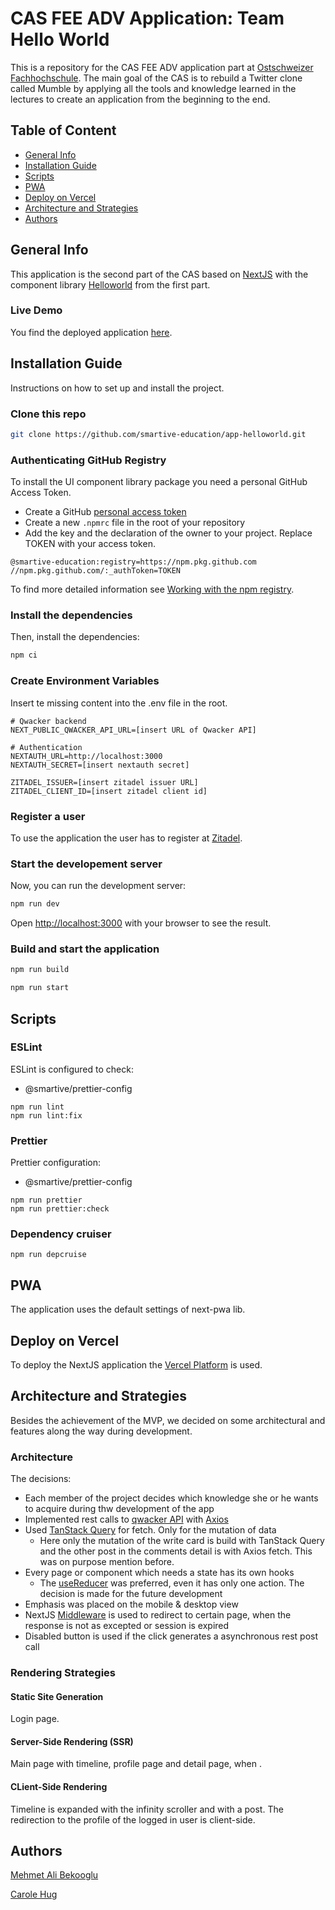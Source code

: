 # CAS FEE ADV Application: Team Hello World

This is a repository for the CAS FEE ADV application part at [Ostschweizer Fachhochschule](https://www.ost.ch/de/weiterbildung/weiterbildungsangebot/informatik/software-engineering-testing/cas-frontend-engineering-advanced).
The main goal of the CAS is to rebuild a Twitter clone called Mumble by applying all the tools and knowledge learned in the lectures to create
an application from the beginning to the end.

## Table of Content

- [General Info](#general-info)
- [Installation Guide](#installation-guide)
- [Scripts](#scripts)
- [PWA](#pwa)
- [Deploy on Vercel](#deploy-on-vercel)
- [Architecture and Strategies](#architecture-and-strategies)
- [Authors](#authors)

## General Info

This application is the second part of the CAS based on [NextJS](https://nextjs.org/) with the component library [Helloworld](https://smartive-education.github.io/design-system-component-library-helloworld/?path=/story/design-tokens-branding-app-icon--page) from the first part.

### Live Demo

You find the deployed application [here](https://app-helloworld-1.vercel.app/).

## Installation Guide

Instructions on how to set up and install the project.

### Clone this repo
```bash
git clone https://github.com/smartive-education/app-helloworld.git
```

### Authenticating GitHub Registry

To install the UI component library package you need a personal GitHub Access Token.

- Create a GitHub [personal access token](https://docs.github.com/en/authentication/keeping-your-account-and-data-secure/creating-a-personal-access-token)
- Create a new `.npmrc` file in the root of your repository
- Add the key and the declaration of the owner to your project. Replace TOKEN with your access token.

```console
@smartive-education:registry=https://npm.pkg.github.com
//npm.pkg.github.com/:_authToken=TOKEN
```

To find more detailed information see [Working with the npm registry](https://docs.github.com/en/packages/working-with-a-github-packages-registry/working-with-the-npm-registry).

### Install the dependencies
Then, install the dependencies:
```bash
npm ci
```

### Create Environment Variables
Insert te missing content into the .env file in the root.
```console
# Qwacker backend
NEXT_PUBLIC_QWACKER_API_URL=[insert URL of Qwacker API]

# Authentication
NEXTAUTH_URL=http://localhost:3000
NEXTAUTH_SECRET=[insert nextauth secret]

ZITADEL_ISSUER=[insert zitadel issuer URL]
ZITADEL_CLIENT_ID=[insert zitadel client id]
```

### Register a user

To use the application the user has to register at [Zitadel](https://zitadel.cloud/).

### Start the developement server
Now, you can run the development server:
```bash
npm run dev
```

Open [http://localhost:3000](http://localhost:3000) with your browser to see the result.

### Build and start the application

```bash
npm run build

npm run start
```
## Scripts

### ESLint

ESLint is configured to check:
- @smartive/prettier-config

```console
npm run lint
npm run lint:fix
```

### Prettier

Prettier configuration:

- @smartive/prettier-config

```console
npm run prettier
npm run prettier:check
```

### Dependency cruiser

```console
npm run depcruise
```

## PWA

The application uses the default settings of next-pwa lib.

## Deploy on Vercel

To deploy the NextJS application the [Vercel Platform](https://vercel.com/new?filter=next.js) is used.

## Architecture and Strategies

Besides the achievement of the MVP, we decided on some architectural and features along the way during development.

### Architecture

The decisions:
- Each member of the project decides which knowledge she or he wants to acquire during thw development of the app
- Implemented rest calls to [qwacker API](https://qwacker-api-http-prod-4cxdci3drq-oa.a.run.app/rest/#/) with [Axios](https://axios-http.com/)
- Used [TanStack Query](https://tanstack.com/query/latest) for fetch. Only for the mutation of data
  - Here only the mutation of the write card is build with TanStack Query and the other post in the comments detail is with Axios fetch. This was on purpose mention before.
- Every page or component which needs a state has its own hooks
  - The [useReducer](https://react.dev/reference/react/useReducer) was preferred, even it has only one action. The decision is made for the future development
- Emphasis was placed on the mobile & desktop view
- NextJS [Middleware](https://nextjs.org/docs/advanced-features/middleware) is used to redirect to certain page, when the response is not as excepted or session is expired
- Disabled button is used if the click generates a asynchronous rest post call

### Rendering Strategies

#### Static Site Generation

Login page.

#### Server-Side Rendering (SSR)

Main page with timeline, profile page and detail page, when .

#### CLient-Side Rendering

Timeline is expanded with the infinity scroller and with a post. The redirection to the profile of the logged in user is client-side.

## Authors

[Mehmet Ali Bekooglu](https://github.com/malib)

[Carole Hug](https://github.com/CaroleHug)
